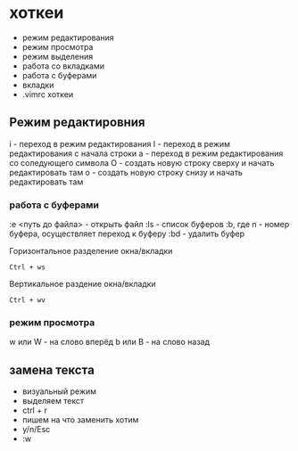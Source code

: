 # хоткеи

- режим редактирования
- режим просмотра
- режим выделения
- работа со вкладками
- работа с буферами
- вкладки
- .vimrc хоткеи

## Режим редактировния

i - переход в режим редактирования
I - переход в режим редактирования с начала строки
a - переход в режим редактирования со соледующего символа
O - создать новую строку сверху и начать редактировать там
o - создать новую строку снизу и начать редактировать там

### работа с буферами

:e <путь до файла> - открыть файл 
:ls - список буферов
:b<n>, где n - номер буфера, осуществляет переход к буферу
:bd - удалить буфер

Горизонтальное разделение окна/вкладки
```
Ctrl + ws
```

Вертикальное раздение окна/вкладки
```
Ctrl + wv
```
### режим просмотра

w или W - на слово вперёд
b или B - на слово назад

## замена текста

- визуальный режим
- выделяем текст
- ctrl + r
- пишем на что заменить хотим
- y/n/Esc
- :w

